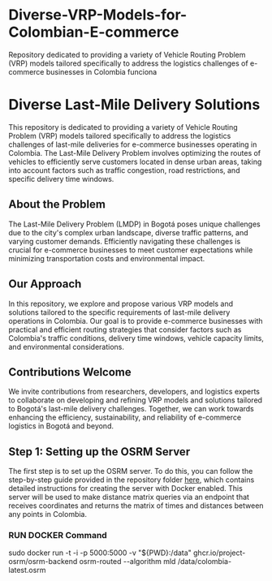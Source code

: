# Diverse-VRP-Models-for-Colombian-E-commerce
Repository dedicated to providing a variety of Vehicle Routing Problem (VRP) models tailored specifically to address the logistics challenges of e-commerce businesses in Colombia
funciona
# Diverse Last-Mile Delivery Solutions 

This repository is dedicated to providing a variety of Vehicle Routing Problem (VRP) models tailored specifically to address the logistics challenges of last-mile deliveries for e-commerce businesses operating in Colombia. The Last-Mile Delivery Problem involves optimizing the routes of vehicles to efficiently serve customers located in dense urban areas, taking into account factors such as traffic congestion, road restrictions, and specific delivery time windows.

## About the Problem
The Last-Mile Delivery Problem (LMDP) in Bogotá poses unique challenges due to the city's complex urban landscape, diverse traffic patterns, and varying customer demands. Efficiently navigating these challenges is crucial for e-commerce businesses to meet customer expectations while minimizing transportation costs and environmental impact.

## Our Approach
In this repository, we explore and propose various VRP models and solutions tailored to the specific requirements of last-mile delivery operations in Colombia. Our goal is to provide e-commerce businesses with practical and efficient routing strategies that consider factors such as Colombia's traffic conditions, delivery time windows, vehicle capacity limits, and environmental considerations.

## Contributions Welcome
We invite contributions from researchers, developers, and logistics experts to collaborate on developing and refining VRP models and solutions tailored to Bogotá's last-mile delivery challenges. Together, we can work towards enhancing the efficiency, sustainability, and reliability of e-commerce logistics in Bogotá and beyond.

## Step 1: Setting up the OSRM Server

The first step is to set up the OSRM server. To do this, you can follow the step-by-step guide provided in the repository folder [here](https://github.com/pablorodn/Diverse-VRP-Models-for-Colombian-E-commerce/tree/main/docker-osrm-server), which contains detailed instructions for creating the server with Docker enabled. This server will be used to make distance matrix queries via an endpoint that receives coordinates and returns the matrix of times and distances between any points in Colombia.



### RUN DOCKER Command
sudo docker run -t -i -p 5000:5000 -v "${PWD}:/data" ghcr.io/project-osrm/osrm-backend osrm-routed --algorithm mld /data/colombia-latest.osrm
